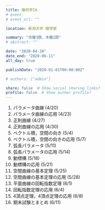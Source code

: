 ```yaml
---
title: 幾何学IA
# event: 
# event_url: ""

location: 新潟大学 理学部

summary: "月曜3限，木曜2限"
# abstract: ""

date: "2020-04-20"
date_end: "2020-06-11"
all_day: true

publishDate: "2020-01-01T00:00:00Z"

# authors: ["admin"]

share: false  # Show social sharing links?
profile: false  # Show author profile?
---
```


1. パラメータ曲線 (4/20)
2. パラメータ曲線の応用 (4/23)
3. 正則曲線 (4/27)
4. 正則曲線の応用 (4/30)
5. ベクトル積，空間の向き (5/4)
6. ベクトル積，空間の向きの応用 (5/7)
7. 弧長パラメータ (5/11)
8. 弧長パラメータの応用 (5/14)
9. 動標構 (5/18)
10. 動標構の応用 (5/21)
11. 空間曲線の基本定理 (5/25)
12. 空間曲線の基本定理の応用 (5/28)
13. 平面曲線の回転指数定理 (6/1)
14. 回転指数定理の応用 (6/4)
15. 4頂点定理，4頂点定理の応用 (6/8)
16. 期末試験とまとめ (6/11)

